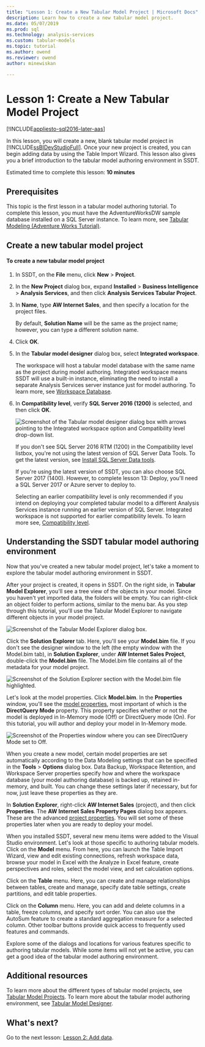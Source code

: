 ```yaml
---
title: "Lesson 1: Create a New Tabular Model Project | Microsoft Docs"
description: Learn how to create a new tabular model project.
ms.date: 05/07/2019
ms.prod: sql
ms.technology: analysis-services
ms.custom: tabular-models
ms.topic: tutorial
ms.author: owend
ms.reviewer: owend
author: minewiskan

---
```

# Lesson 1: Create a New Tabular Model Project
[!INCLUDE[appliesto-sql2016-later-aas](../includes/appliesto-sql2016-later-aas.md)]

In this lesson, you will create a new, blank tabular model project in [!INCLUDE[ssBIDevStudioFull](../includes/ssbidevstudiofull-md.md)]. Once your new project is created, you can begin adding data by using the Table Import Wizard. This lesson also gives you a brief introduction to the tabular model authoring environment in SSDT.  
  
Estimated time to complete this lesson: **10 minutes**  
  
## Prerequisites  
This topic is the first lesson in a tabular model authoring tutorial. To complete this lesson, you must have the AdventureWorksDW sample database installed on a SQL Server instance. To learn more, see [Tabular Modeling &#40;Adventure Works Tutorial&#41;](tabular-modeling-adventure-works-tutorial.md).  
  
## Create a new tabular model project  
  
#### To create a new tabular model project  
  
1.  In SSDT, on the **File** menu, click **New** > **Project**.  
  
2.  In the **New Project** dialog box, expand **Installed** > **Business Intelligence** > **Analysis Services**, and then click **Analysis Services Tabular Project**.  
  
3.  In  **Name**, type **AW Internet Sales**, and then specify a location for the project files.  
  
    By default, **Solution Name** will be the same as the project name; however, you can type a different solution name.  
  
4.  Click **OK**.  
  
5.  In the **Tabular model designer** dialog box, select **Integrated workspace**.  
  
    The workspace will host a tabular model database with the same name as the project during model authoring. Integrated workspace means SSDT will use a built-in instance, eliminating the need to install a separate Analysis Services server instance just for model authoring. To learn more, see [Workspace Database](../tabular-models/workspace-database-ssas-tabular.md).
      
6.  In **Compatibility level**, verify **SQL Server 2016 (1200)** is selected, and then click **OK**.   
 
    ![Screenshot of the Tabular model designer dialog box with arrows pointing to the Integrated workspace option and Compatibility level drop-down list.](media/as-tabular-lesson1-tmd.png)
      
    If you don't see SQL Server 2016 RTM (1200) in the Compatibility level listbox, you're not using the latest version of SQL Server Data Tools. To get the latest version, see [Install SQL Server Data tools](/sql/ssdt/download-sql-server-data-tools-ssdt).  

    If you're using the latest version of SSDT, you can also choose SQL Server 2017 (1400). However, to complete lesson 13: Deploy, you'll need a SQL Server 2017 or Azure server to deploy to.
      
    Selecting an earlier compatibility level is only recommended if you intend on deploying your completed tabular model to a different Analysis Services instance running an earlier version of SQL Server. Integrated workspace is not supported for earlier compatibility levels. To learn more see, [Compatibility level](../tabular-models/compatibility-level-for-tabular-models-in-analysis-services.md).   
  
## Understanding the SSDT tabular model authoring environment  
Now that you've created a new tabular model project, let's take a moment to explore the tabular model authoring environment in SSDT.  
  
After your project is created, it opens in SSDT. On the right side, in **Tabular Model Explorer**, you'll see a tree view of the objects in your model. Since you haven't yet imported data, the folders will be empty. You can right-click an object folder to perform actions, similar to the menu bar. As you step through this tutorial, you'll use the Tabular Model Explorer to navigate different objects in your model project.

![Screenshot of the Tabular Model Explorer dialog box.](media/as-tabular-lesson1-tme.png)

Click the **Solution Explorer** tab. Here, you'll see your **Model.bim** file. If you don't see the designer window to the left (the empty window with the Model.bim tab), in **Solution Explorer**, under **AW Internet Sales Project**, double-click the **Model.bim** file. The Model.bim file contains all of the metadata for your model project. 

![Screenshot of the Solution Explorer section with the Model.bim file highlighted.](media/as-tabular-lesson1-se.png)
  
Let's look at the model properties. Click **Model.bim**. In the **Properties** window, you'll see the [model properties](../tabular-models/model-properties-ssas-tabular.md), most important of which is the **DirectQuery Mode** property. This property specifies whether or not the model is deployed in In-Memory mode (Off) or DirectQuery mode (On). For this tutorial, you will author and deploy your model in In-Memory mode.

![Screenshot of the Properties window where you can see DirectQuery Mode set to Off.](media/as-tabular-lesson1-properties.png)
  
When you create a new model, certain model properties are set automatically according to the Data Modeling settings that can be specified in the **Tools** > **Options** dialog box. Data Backup, Workspace Retention, and Workspace Server properties specify how and where the workspace database (your model authoring database) is backed up, retained in-memory, and built. You can change these settings later if necessary, but for now, just leave these properties as they are.  

In **Solution Explorer**, right-click **AW Internet Sales** (project), and then click **Properties**. The **AW Internet Sales Property Pages** dialog box appears. These are the advanced [project properties](../tabular-models/project-properties-ssas-tabular.md). You will set some of these properties later when you are ready to deploy your model.  
  
When you installed SSDT, several new menu items were added to the Visual Studio environment. Let's look at those specific to authoring tabular models. Click on the **Model** menu. From here, you can launch the Table Import Wizard, view and edit existing connections, refresh workspace data, browse your model in Excel with the Analyze in Excel feature, create perspectives and roles, select the model view, and set calculation options.  
  
Click on the **Table** menu. Here, you can create and manage relationships between tables, create and manage, specify date table settings, create partitions, and edit table properties.  
  
Click on the **Column** menu. Here, you can add and delete columns in a table, freeze columns, and specify sort order. You can also use the AutoSum feature to create a standard aggregation measure for a selected column. Other toolbar buttons provide quick access to frequently used features and commands.  
  
Explore some of the dialogs and locations for various features specific to authoring tabular models. While some items will not yet be active, you can get a good idea of the tabular model authoring environment.  


## Additional resources
To learn more about the different types of tabular model projects, see [Tabular Model Projects](../tabular-models/tabular-model-designer-ssas.md). To learn more about the tabular model authoring environment, see [Tabular Model Designer](../tabular-models/tabular-model-designer-ssas.md).  
  

## What's next?
Go to the next lesson: [Lesson 2: Add data](lesson-2-add-data.md).

  
  
